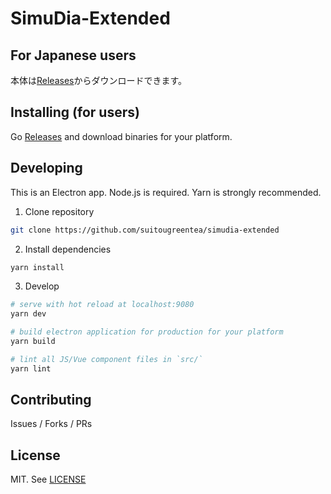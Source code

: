 # SimuDia-Extended

## For Japanese users

本体は[Releases](https://github.com/suitougreentea/simudia-extended/releases)からダウンロードできます。


## Installing (for users)

Go [Releases](https://github.com/suitougreentea/simudia-extended/releases) and download binaries for your platform.


## Developing

This is an Electron app. Node.js is required. Yarn is strongly recommended.

1. Clone repository

``` bash
git clone https://github.com/suitougreentea/simudia-extended
```

2. Install dependencies

``` bash
yarn install
```

3. Develop

``` bash
# serve with hot reload at localhost:9080
yarn dev

# build electron application for production for your platform
yarn build

# lint all JS/Vue component files in `src/`
yarn lint
```


## Contributing

Issues / Forks / PRs


## License

MIT. See [LICENSE](LICENSE)

